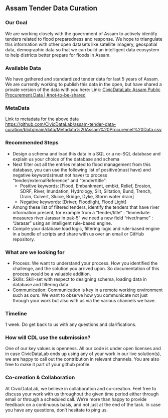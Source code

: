 ## Assam Tender Data Curation

### Our Goal
We are working closely with the government of Assam to actively identify tenders related to flood preparedness and response. We hope to triangulate this information with other open datasets like satellite imagery, geospatial data, demographic data so that we can build an intelligent data ecosystem to help districts better prepare for floods in Assam. 

### Available Data
We have gathered and standardized tender data for last 5 years of Assam. We are currently working to publish this data in the open, but have shared a private version of the data with you here: 
Link: [CivicDataLab: Assam Public Procurement Data | #not-to-be-shared](https://github.com/CivicDataLab/assam-tender-data-curation/blob/main/data/CivicDataLab_%20Assam%20Public%20Procurement%20Data%20%7C%20%23not-to-be-shared%20-%20ocds_mapped_compiled.csv)

### MetaData
Link to metadata for the above data https://github.com/CivicDataLab/assam-tender-data-curation/blob/main/data/Metadata%20Assam%20Procuremet%20Data.csv

### Recommended Steps
* Design a schema and load this data in a SQL or a no-SQL database and explain us your choice of the database and schema
* Next filter out all the entries related to flood management from this database, you can use the following list of positive(must have) and negative keywords(must not have) to process “tender/externalReference” and “tender/title”:  
   * Positive  keywords: [Flood, Embankment, embkt, Relief, Erosion, SDRF, River, Inundation, Hydrology, Silt, Siltation, Bund, Trench, Drain, Culvert, Sluice, Bridge, Dyke, Storm water drain]
   * Negative keywords: [Driver, Floodlight, Flood Light]
* Among these list of filtered tenders, identify the tenders that have river information present, for example from a “tender/title” : “Immediate measures river Jarasar in pak-5” we need a new field “river/name” : “Jarasar” using an intelligent rule-based engine.
* Compile your database load logic, filtering logic and rule-based engine in a bundle of scripts and share with us over an email or GitHub repository.  

### What are we looking for
* Process: We want to understand your process. How you identified the challenge, and the solution you arrived upon. So documentation of this process would be a valuable addition.
* Skills: Skill-set with respect to designing schema, loading data in database and filtering data.
* Communication: Communication is key in a remote working environment such as ours. We want to observe how you communicate not just through your work but also with us via the various channels we have.

### Timeline
1 week. Do get back to us with any questions and clarifications. 

### How will CDL use the submission?
One of our key values is openness. All our code is under open licenses and in case CivicDataLab ends up using any of your work in our live solution(s), we are happy to call out the contribution in relevant channels. You are also free to make it part of your github profile.

### Co-creation & Collaboration
At CivicDataLab, we believe in collaboration and co-creation. Feel free to discuss your work with us throughout the given time period either through email or through a scheduled call. We’re more than happy to provide feedback on a continuous basis, and not just at the end of the task. In case you have any questions, don’t hesitate to ping us.
